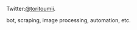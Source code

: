Twitter:[@toritoumii](https://twitter.com/toritoumii). 

bot, scraping, image processing, automation, etc.

